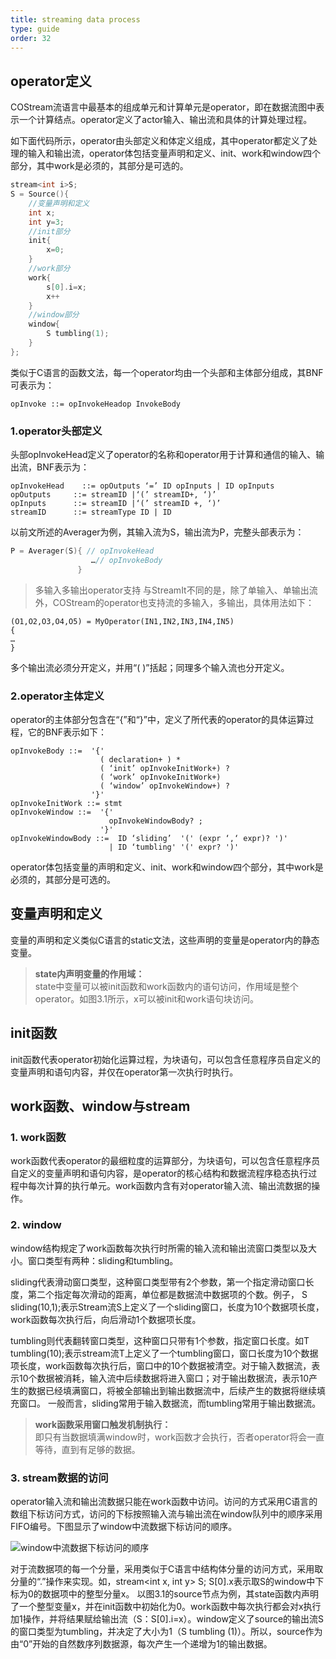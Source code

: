 ```yaml
---
title: streaming data process
type: guide
order: 32
---
```


##    operator定义

COStream流语言中最基本的组成单元和计算单元是operator，即在数据流图中表示一个计算结点。operator定义了actor输入、输出流和具体的计算处理过程。

如下面代码所示，operator由头部定义和体定义组成，其中operator都定义了处理的输入和输出流，operator体包括变量声明和定义、init、work和window四个部分，其中work是必须的，其部分是可选的。
```c++
stream<int i>S;
S = Source(){
    //变量声明和定义
    int x;
    int y=3;
    //init部分
    init{
        x=0;
    }
    //work部分
    work{
        s[0].i=x;
        x++
    }
    //window部分
    window{
        S tumbling(1);
    }
};
```
类似于C语言的函数文法，每一个operator均由一个头部和主体部分组成，其BNF可表示为：
```
opInvoke ::= opInvokeHeadop InvokeBody
```
### 1.operator头部定义
头部opInvokeHead定义了operator的名称和operator用于计算和通信的输入、输出流，BNF表示为：
```
opInvokeHead    ::= opOutputs ‘=’ ID opInputs | ID opInputs
opOutputs	  ::= streamID |‘(’ streamID+, ‘)’
opInputs	  ::= streamID |‘(’ streamID +, ‘)’
streamID	  ::= streamType ID | ID
```
以前文所述的Averager为例，其输入流为S，输出流为P，完整头部表示为：
```c++
P = Averager(S){ // opInvokeHead
                  …// opInvokeBody
               }
```

>多输入多输出operator支持
与StreamIt不同的是，除了单输入、单输出流外，COStream的operator也支持流的多输入，多输出，具体用法如下：
```
(O1,O2,O3,O4,O5) = MyOperator(IN1,IN2,IN3,IN4,IN5)
{
…
}
```
多个输出流必须分开定义，并用“( )”括起；同理多个输入流也分开定义。

### 2.operator主体定义
operator的主体部分包含在“{”和“}”中，定义了所代表的operator的具体运算过程，它的BNF表示如下：
```
opInvokeBody ::=  '{'
                    ( declaration+ ) *
                    ( ‘init’ opInvokeInitWork+) ?
                    ( ‘work’ opInvokeInitWork+)
                    ( ‘window’ opInvokeWindow+) ?
                  '}'
opInvokeInitWork ::= stmt
opInvokeWindow ::=  '{'
                      opInvokeWindowBody? ;
                    '}'
opInvokeWindowBody ::=  ID ‘sliding’  '(' (expr ‘,‘ expr)? ')'
                      | ID ‘tumbling' '(' expr? ')'
````
operator体包括变量的声明和定义、init、work和window四个部分，其中work是必须的，其部分是可选的。

##   变量声明和定义

变量的声明和定义类似C语言的static文法，这些声明的变量是operator内的静态变量。
>**state内声明变量的作用域：**  
>state中变量可以被init函数和work函数内的语句访问，作用域是整个operator。如图3.1所示，x可以被init和work语句块访问。

##  init函数

init函数代表operator初始化运算过程，为块语句，可以包含任意程序员自定义的变量声明和语句内容，并仅在operator第一次执行时执行。

##   work函数、window与stream

### 1. work函数
work函数代表operator的最细粒度的运算部分，为块语句，可以包含任意程序员自定义的变量声明和语句内容，是operator的核心结构和数据流程序稳态执行过程中每次计算的执行单元。work函数内含有对operator输入流、输出流数据的操作。

### 2. window
window结构规定了work函数每次执行时所需的输入流和输出流窗口类型以及大小。窗口类型有两种：sliding和tumbling。

sliding代表滑动窗口类型，这种窗口类型带有2个参数，第一个指定滑动窗口长度，第二个指定每次滑动的距离，单位都是数据流中数据项的个数。例子， S sliding(10,1);表示Stream流S上定义了一个sliding窗口，长度为10个数据项长度，work函数每次执行后，向后滑动1个数据项长度。

tumbling则代表翻转窗口类型，这种窗口只带有1个参数，指定窗口长度。如T tumbling(10);表示stream流T上定义了一个tumbling窗口，窗口长度为10个数据项长度，work函数每次执行后，窗口中的10个数据被清空。对于输入数据流，表示10个数据被消耗，输入流中后续数据将进入窗口；对于输出数据流，表示10产生的数据已经填满窗口，将被全部输出到输出数据流中，后续产生的数据将继续填充窗口。
一般而言，sliding常用于输入数据流，而tumbling常用于输出数据流。

>**work函数采用窗口触发机制执行：**    
即只有当数据填满window时，work函数才会执行，否者operator将会一直等待，直到有足够的数据。

### 3. stream数据的访问
operator输入流和输出流数据只能在work函数中访问。访问的方式采用C语言的数组下标访问方式，访问的下标按照输入流与输出流在window队列中的顺序采用FIFO编号。下图显示了window中流数据下标访问的顺序。

![window中流数据下标访问的顺序](/img/PART1-3.4.png)

对于流数据项的每一个分量，采用类似于C语言中结构体分量的访问方式，采用取分量的“.”操作来实现。如，stream<int x, int y> S; S[0].x表示取S的window中下标为0的数据项中的整型分量x。
以图3.1的source节点为例，其state函数内声明了一个整型变量x，并在init函数中初始化为0。work函数中每次执行都会对x执行加1操作，并将结果赋给输出流（S：S[0].i=x）。window定义了source的输出流S的窗口类型为tumbling，并决定了大小为1（S tumbling (1)）。所以，source作为由“0”开始的自然数序列数据源，每次产生一个递增为1的输出数据。
